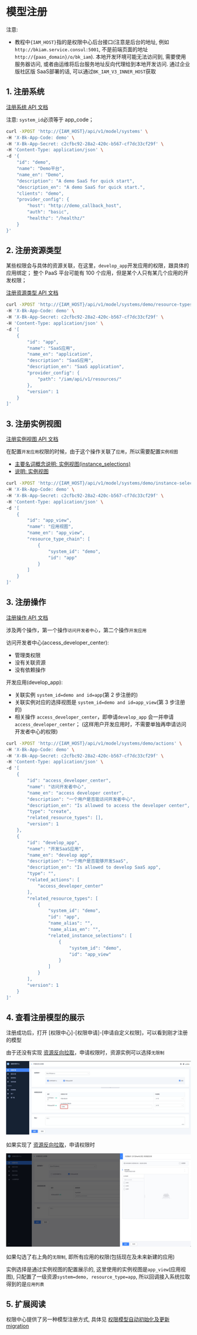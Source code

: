 # 模型注册

注意:

- 教程中`{IAM_HOST}`指的是权限中心后台接口(注意是后台的地址, 例如`http://bkiam.service.consul:5001`, 不是前端页面的地址`http://{paas_domain}/o/bk_iam`). 本地开发环境可能无法访问到, 需要使用服务器访问, 或者由运维将后台服务地址反向代理给到本地开发访问. 通过企业版社区版 SaaS部署的话, 可以通过`BK_IAM_V3_INNER_HOST`获取

## 1. 注册系统

[注册系统 API 文档](../Reference/API/02-Model/10-System.md)

注意: `system_id`必须等于 app_code； 

```bash
curl -XPOST 'http://{IAM_HOST}/api/v1/model/systems' \
-H 'X-Bk-App-Code: demo' \
-H 'X-Bk-App-Secret: c2cfbc92-28a2-420c-b567-cf7dc33cf29f' \
-H 'Content-Type: application/json' \
-d '{
	"id": "demo",
	"name": "Demo平台",
	"name_en": "Demo",
	"description": "A demo SaaS for quick start",
	"description_en": "A demo SaaS for quick start.",
	"clients": "demo",
	"provider_config": {
		"host": "http://demo_callback_host",
		"auth": "basic",
		"healthz": "/healthz/"
	}
}'
```

## 2. 注册资源类型

某些权限会与具体的资源关联，在这里，`develop_app`开发应用的权限，跟具体的应用绑定； 整个 PaaS 平台可能有 100 个应用，但是某个人只有某几个应用的开发权限；

[注册资源类型 API 文档](../Reference/API/02-Model/11-ResourceType.md)

```bash
curl -XPOST 'http://{IAM_HOST}/api/v1/model/systems/demo/resource-types' \
-H 'X-Bk-App-Code: demo' \
-H 'X-Bk-App-Secret: c2cfbc92-28a2-420c-b567-cf7dc33cf29f' \
-H 'Content-Type: application/json' \
-d '[
    {
        "id": "app",
        "name": "SaaS应用",
        "name_en": "application",
        "description": "SaaS应用",
        "description_en": "SaaS application",
        "provider_config": {
            "path": "/iam/api/v1/resources/"
        },
        "version": 1
    }
]'
```

## 3. 注册实例视图

[注册实例视图 API 文档](../Reference/API/02-Model/12-InstanceSelection.md)

在配置`开发应用`权限的时候，由于这个操作关联了`应用`，所以需要配置`实例视图`

- [主要名词概念说明: 实例视图(instance_selections)](../Reference/API/02-Model/00-Concepts.md)
- [说明: 实例视图](../Explanation/01-instanceSelection.md)


```bash
curl -XPOST 'http://{IAM_HOST}/api/v1/model/systems/demo/instance-selections' \
-H 'X-Bk-App-Code: demo' \
-H 'X-Bk-App-Secret: c2cfbc92-28a2-420c-b567-cf7dc33cf29f' \
-H 'Content-Type: application/json' \
-d '[
    {
        "id": "app_view",
        "name": "应用视图",
        "name_en": "app_view",
        "resource_type_chain": [
            {
                "system_id": "demo",
                "id": "app"
            }
        ]
    }
]'
```

## 3. 注册操作

[注册操作 API 文档](../Reference/API/02-Model/13-Action.md)

涉及两个操作，第一个操作`访问开发者中心`，第二个操作`开发应用`

访问开发者中心(access_developer_center):
- 管理类权限
- 没有关联资源
- 没有依赖操作

开发应用(develop_app):
- 关联实例 `system_id=demo and id=app`(第 2 步注册的)
- 关联实例对应的选择视图是 `system_id=demo and id=app_view`(第 3 步注册的)
- 相关操作 `access_developer_center`，即申请`develop_app` 会一并申请 `access_developer_center`； (这样用户开发应用时，不需要单独再申请访问开发者中心的权限)


```bash
curl -XPOST 'http://{IAM_HOST}/api/v1/model/systems/demo/actions' \
-H 'X-Bk-App-Code: demo' \
-H 'X-Bk-App-Secret: c2cfbc92-28a2-420c-b567-cf7dc33cf29f' \
-H 'Content-Type: application/json' \
-d '[
    {
        "id": "access_developer_center",
        "name": "访问开发者中心",
        "name_en": "access developer center",
        "description": "一个用户是否能访问开发者中心",
        "description_en": "Is allowed to access the developer center",
        "type": "create",
        "related_resource_types": [],
        "version": 1
    },
    {
        "id": "develop_app",
        "name": "开发SaaS应用",
        "name_en": "develop app",
        "description": "一个用户是否能够开发SaaS",
        "description_en": "Is allowed to develop SaaS app",
        "type": "",
        "related_actions": [
            "access_developer_center"
        ],
        "related_resource_types": [
            {
                "system_id": "demo",
                "id": "app",
                "name_alias": "",
                "name_alias_en": "",
                "related_instance_selections": [
                    {
                        "system_id": "demo",
                        "id": "app_view"
                    }
                ]
            }
        ],
        "version": 1
    }
]'
```

## 4. 查看注册模型的展示

注册成功后，打开 [权限中心]-[权限申请]-[申请自定义权限]，可以看到刚才注册的模型

由于还没有实现 [资源反向拉取](../Reference/API/03-Callback/01-API.md)，申请权限时，资源实例可以选择`无限制`

![enter image description here](../assets/QuickStart/image_4.png)

如果实现了 [资源反向拉取](../Reference/API/03-Callback/01-API.md)，申请权限时

![enter image description here](../assets/QuickStart/image_7.jpg)

如果勾选了右上角的`无限制`, 即所有应用的权限(包括现在及未来新建的应用)

实例选择是通过实例视图的配置展示的, 这里使用的实例视图是`app_view`(应用视图), 只配置了一级资源`system=demo, resource_type=app`, 所以回调接入系统拉取得到的是`应用列表`

## 5. 扩展阅读

权限中心提供了另一种模型注册方式, 具体见 [权限模型自动初始化及更新 migration](../HowTo/Solutions/Migration.md)
